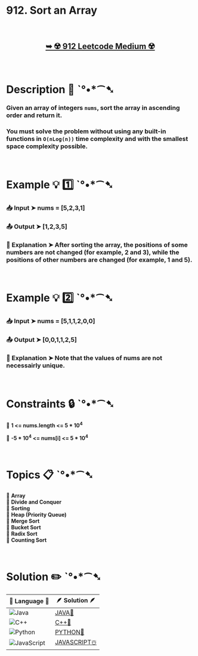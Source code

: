 # 912. Sort an Array

</br>

<h2 align="center"> 

<a target="_blank" href="https://leetcode.com/problems/sort-an-array/description/?envType=daily-question&envId=2024-07-25"><strong>➥ ☢️ 912 Leetcode Medium ☢️ </strong></a>
</h2>

</br>

# Description 📜 ˋ°•*⁀➷

### Given an array of integers `nums`, sort the array in ascending order and return it.

### You must solve the problem without using any built-in functions in `O(nLog(n))` time complexity and with the smallest space complexity possible.

</br>

# Example 💡 1️⃣ ˋ°•*⁀➷

  ### 📥 Input  ➤ nums = [5,2,3,1]

  ### 📤 Output  ➤ [1,2,3,5]

  ### 🔦 Explanation  ➤ After sorting the array, the positions of some numbers are not changed (for example, 2 and 3), while the positions of other numbers are changed (for example, 1 and 5).


</br>

# Example 💡 2️⃣ ˋ°•*⁀➷

  ### 📥 Input ➤ nums = [5,1,1,2,0,0]

  ### 📤 Output  ➤ [0,0,1,1,2,5]

  ### 🔦 Explanation ➤ Note that the values of nums are not necessairly unique.

</br>

# Constraints 🔒 ˋ°•*⁀➷

🔹 **1 <= nums.length <= 5 * 10<sup>4</sup>** </br>

🔹 **-5 * 10<sup>4</sup> <= nums[i] <= 5 * 10<sup>4</sup>** </br>

</br>

# Topics 📋 ˋ°•*⁀➷

🔸 **Array**  </br>
🔸 **Divide and Conquer**  </br>
🔸 **Sorting**  </br>
🔸 **Heap (Priority Queue)**  </br>
🔸 **Merge Sort**  </br>
🔸 **Bucket Sort**  </br>
🔸 **Radix Sort**  </br>
🔸 **Counting Sort**  </br>


</br>

# Solution ✏️ ˋ°•*⁀➷

| 📒 Language 📒  | 🪶 Solution 🪶 |
| ------------- | ------------- |
|  ![Java](https://img.shields.io/badge/java-%23ED8B00.svg?style=for-the-badge&logo=openjdk&logoColor=white)  | [JAVA🍁](https://github.com/Prakhar-002/LEETCODE/blob/main/%F0%9F%93%9C%20Daily%20Challange%20%F0%9F%92%A1/07%20July%20%20%F0%9F%8F%96%EF%B8%8F%202024/25%20-%2007%20-%202024%20---%20912.%20Sort%20an%20Array%20%E2%98%83%EF%B8%8F%20%F0%9F%8D%81%20%F0%9F%8D%B0%20%F0%9F%8E%B2/%F0%9F%8D%81JAVA-912-SortAnArray.java) |
|  ![C++](https://img.shields.io/badge/c++-%2300599C.svg?style=for-the-badge&logo=c%2B%2B&logoColor=white)  | [C++🎲](https://github.com/Prakhar-002/LEETCODE/blob/main/%F0%9F%93%9C%20Daily%20Challange%20%F0%9F%92%A1/07%20July%20%20%F0%9F%8F%96%EF%B8%8F%202024/25%20-%2007%20-%202024%20---%20912.%20Sort%20an%20Array%20%E2%98%83%EF%B8%8F%20%F0%9F%8D%81%20%F0%9F%8D%B0%20%F0%9F%8E%B2/%F0%9F%8E%B2CPP-912-SortAnArray.cpp)  |
|  ![Python](https://img.shields.io/badge/python-3670A0?style=for-the-badge&logo=python&logoColor=ffdd54)    | [PYTHON🍰](https://github.com/Prakhar-002/LEETCODE/blob/main/%F0%9F%93%9C%20Daily%20Challange%20%F0%9F%92%A1/07%20July%20%20%F0%9F%8F%96%EF%B8%8F%202024/25%20-%2007%20-%202024%20---%20912.%20Sort%20an%20Array%20%E2%98%83%EF%B8%8F%20%F0%9F%8D%81%20%F0%9F%8D%B0%20%F0%9F%8E%B2/%F0%9F%8D%B0PYTHON-912-SortAnArray.py) |
| ![JavaScript](https://img.shields.io/badge/javascript-%23323330.svg?style=for-the-badge&logo=javascript&logoColor=%23F7DF1E)   | [JAVASCRIPT☃️](https://github.com/Prakhar-002/LEETCODE/blob/main/%F0%9F%93%9C%20Daily%20Challange%20%F0%9F%92%A1/07%20July%20%20%F0%9F%8F%96%EF%B8%8F%202024/25%20-%2007%20-%202024%20---%20912.%20Sort%20an%20Array%20%E2%98%83%EF%B8%8F%20%F0%9F%8D%81%20%F0%9F%8D%B0%20%F0%9F%8E%B2/%E2%98%83%EF%B8%8FJAVASCRIPT-912-SortAnArray.js) |
